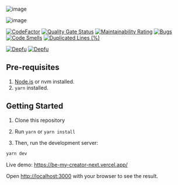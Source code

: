 

![image](https://user-images.githubusercontent.com/29380502/219608806-7a7328f6-fda9-4c45-8a63-d783ae2821be.png)

![image](https://user-images.githubusercontent.com/29380502/219608810-7404159d-ada9-4aa3-a27e-4a8f82f226b8.png)

[![CodeFactor](https://www.codefactor.io/repository/github/sozonome/nextarter-chakra/badge)](https://www.codefactor.io/repository/github/sozonome/nextarter-chakra)
[![Quality Gate Status](https://sonarcloud.io/api/project_badges/measure?project=sozonome_nextarter-chakra&metric=alert_status)](https://sonarcloud.io/dashboard?id=sozonome_nextarter-chakra) [![Maintainability Rating](https://sonarcloud.io/api/project_badges/measure?project=sozonome_nextarter-chakra&metric=sqale_rating)](https://sonarcloud.io/dashboard?id=sozonome_nextarter-chakra) [![Bugs](https://sonarcloud.io/api/project_badges/measure?project=sozonome_nextarter-chakra&metric=bugs)](https://sonarcloud.io/dashboard?id=sozonome_nextarter-chakra) [![Code Smells](https://sonarcloud.io/api/project_badges/measure?project=sozonome_nextarter-chakra&metric=code_smells)](https://sonarcloud.io/dashboard?id=sozonome_nextarter-chakra) [![Duplicated Lines (%)](https://sonarcloud.io/api/project_badges/measure?project=sozonome_nextarter-chakra&metric=duplicated_lines_density)](https://sonarcloud.io/dashboard?id=sozonome_nextarter-chakra)

[![Depfu](https://badges.depfu.com/badges/9e426e58f99c3bd470987a3c6b014a96/overview.svg)](https://depfu.com/github/sozonome/nextarter-chakra?project_id=26148) [![Depfu](https://badges.depfu.com/badges/9e426e58f99c3bd470987a3c6b014a96/count.svg)](https://depfu.com/github/sozonome/nextarter-chakra?project_id=26148)


## Pre-requisites

1. [Node.js](https://nodejs.org/en/) or nvm installed.
2. `yarn` installed.

## Getting Started

1. Clone this repository

2. Run `yarn` or `yarn install`

3. Then, run the development server:

```bash
yarn dev
```

Live demo: https://be-my-creator-next.vercel.app/

Open [http://localhost:3000](http://localhost:3000) with your browser to see the result.
